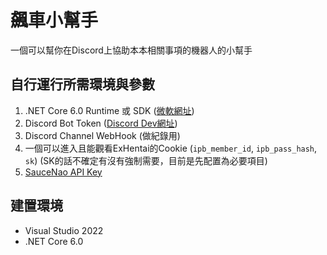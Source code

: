 # 飆車小幫手

一個可以幫你在Discord上協助本本相關事項的機器人的小幫手

自行運行所需環境與參數
-
1. .NET Core 6.0 Runtime 或 SDK ([微軟網址](https://dotnet.microsoft.com/en-us/download/dotnet/5.0))
2. Discord Bot Token ([Discord Dev網址](https://discord.com/developers/applications))
3. Discord Channel WebHook (做紀錄用)
4. 一個可以進入且能觀看ExHentai的Cookie (`ipb_member_id`, `ipb_pass_hash`, `sk`) (SK的話不確定有沒有強制需要，目前是先配置為必要項目)
5. [SauceNao API Key](https://saucenao.com/user.php?page=search-api)

建置環境
- 
- Visual Studio 2022
- .NET Core 6.0
